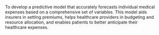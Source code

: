 To develop a predictive model that accurately forecasts individual medical expenses based on a comprehensive set of variables. This model aids insurers in setting premiums, helps healthcare providers in budgeting and resource allocation, and enables patients to better anticipate their healthcare expenses.
